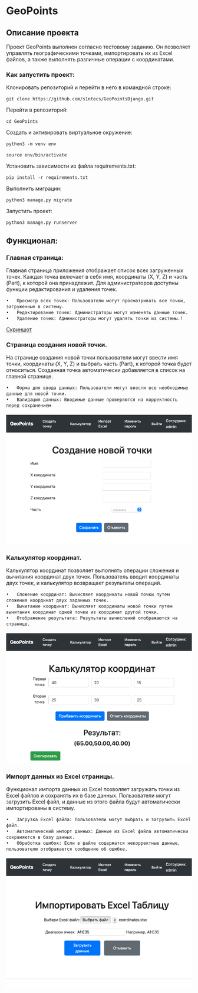 # GeoPoints
## Описание проекта
Проект GeoPoints выполнен согласно тестовому заданию. Он позволяет управлять географическими точками, импортировать их из Excel файлов, а также выполнять различные операции с координатами.

### Как запустить проект:

Клонировать репозиторий и перейти в него в командной строке:

```
git clone https://github.com/s1ntecs/GeoPointsDjango.git
```
Перейти в репозиторий:
```
cd GeoPoints
```

Cоздать и активировать виртуальное окружение:

```
python3 -m venv env
```

```
source env/bin/activate
```

Установить зависимости из файла requirements.txt:

```
pip install -r requirements.txt
```

Выполнить миграции:

```
python3 manage.py migrate
```

Запустить проект:

```
python3 manage.py runserver
```

## Функционал:
### Главная страница:

Главная страница приложения отображает список всех загруженных точек. Каждая точка включает в себя имя, координаты (X, Y, Z) и часть (Part), к которой она принадлежит. Для администраторов доступны функции редактирования и удаления точек.

	•	Просмотр всех точек: Пользователи могут просматривать все точки, загруженные в систему.
	•	Редактирование точек: Администраторы могут изменять данные точек.
	•	Удаление точек: Администраторы могут удалять точки из системы.!
[Скриншот](docs/4.png)

### Страница создания новой точки.

На странице создания новой точки пользователи могут ввести имя точки, координаты (X, Y, Z) и выбрать часть (Part), к которой точка будет относиться. Созданная точка автоматически добавляется в список на главной странице.

	•	Форма для ввода данных: Пользователи могут ввести все необходимые данные для новой точки.
	•	Валидация данных: Вводимые данные проверяются на корректность перед сохранением
![Скриншот](docs/3.png)

### Калькулятор координат.

Калькулятор координат позволяет выполнять операции сложения и вычитания координат двух точек. Пользователь вводит координаты двух точек, и калькулятор возвращает результаты операций.

	•	Сложение координат: Вычисляет координаты новой точки путем сложения координат двух заданных точек.
	•	Вычитание координат: Вычисляет координаты новой точки путем вычитания координат одной точки из координат другой точки.
	•	Отображение результата: Результаты вычислений отображаются на странице.
![Скриншот](docs/2.png)

### Импорт данных из Excel страницы.

Функционал импорта данных из Excel позволяет загружать точки из Excel файлов и сохранять их в базе данных. Пользователи могут загрузить Excel файл, и данные из этого файла будут автоматически импортированы в систему.

	•	Загрузка Excel файла: Пользователи могут выбрать и загрузить Excel файл.
	•	Автоматический импорт данных: Данные из Excel файла автоматически сохраняются в базу данных.
	•	Обработка ошибок: Если в файле содержатся некорректные данные, пользователю отображается сообщение об ошибке.
![Скриншот](docs/1.png)